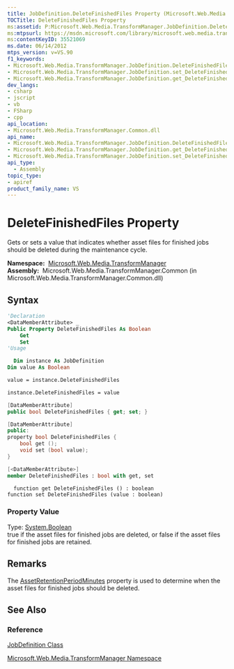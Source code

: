 ```yaml
---
title: JobDefinition.DeleteFinishedFiles Property (Microsoft.Web.Media.TransformManager)
TOCTitle: DeleteFinishedFiles Property
ms:assetid: P:Microsoft.Web.Media.TransformManager.JobDefinition.DeleteFinishedFiles
ms:mtpsurl: https://msdn.microsoft.com/library/microsoft.web.media.transformmanager.jobdefinition.deletefinishedfiles(v=VS.90)
ms:contentKeyID: 35521069
ms.date: 06/14/2012
mtps_version: v=VS.90
f1_keywords:
- Microsoft.Web.Media.TransformManager.JobDefinition.DeleteFinishedFiles
- Microsoft.Web.Media.TransformManager.JobDefinition.set_DeleteFinishedFiles
- Microsoft.Web.Media.TransformManager.JobDefinition.get_DeleteFinishedFiles
dev_langs:
- csharp
- jscript
- vb
- FSharp
- cpp
api_location:
- Microsoft.Web.Media.TransformManager.Common.dll
api_name:
- Microsoft.Web.Media.TransformManager.JobDefinition.DeleteFinishedFiles
- Microsoft.Web.Media.TransformManager.JobDefinition.get_DeleteFinishedFiles
- Microsoft.Web.Media.TransformManager.JobDefinition.set_DeleteFinishedFiles
api_type:
  - Assembly
topic_type:
- apiref
product_family_name: VS
---
```


# DeleteFinishedFiles Property

Gets or sets a value that indicates whether asset files for finished jobs should be deleted during the maintenance cycle.

**Namespace:**  [Microsoft.Web.Media.TransformManager](microsoft-web-media-transformmanager-namespace.md)  
**Assembly:**  Microsoft.Web.Media.TransformManager.Common (in Microsoft.Web.Media.TransformManager.Common.dll)

## Syntax

```vb
'Declaration
<DataMemberAttribute> _
Public Property DeleteFinishedFiles As Boolean
    Get
    Set
'Usage

  Dim instance As JobDefinition
Dim value As Boolean

value = instance.DeleteFinishedFiles

instance.DeleteFinishedFiles = value
```

```csharp
[DataMemberAttribute]
public bool DeleteFinishedFiles { get; set; }
```

```cpp
[DataMemberAttribute]
public:
property bool DeleteFinishedFiles {
    bool get ();
    void set (bool value);
}
```

``` fsharp
[<DataMemberAttribute>]
member DeleteFinishedFiles : bool with get, set
```

```jscript
  function get DeleteFinishedFiles () : boolean
function set DeleteFinishedFiles (value : boolean)
```

### Property Value

Type: [System.Boolean](https://msdn.microsoft.com/library/a28wyd50)  
true if the asset files for finished jobs are deleted, or false if the asset files for finished jobs are retained.  

## Remarks

The [AssetRetentionPeriodMinutes](jobdefinition-assetretentionperiodminutes-property-microsoft-web-media-transformmanager.md) property is used to determine when the asset files for finished jobs should be deleted.

## See Also

### Reference

[JobDefinition Class](jobdefinition-class-microsoft-web-media-transformmanager.md)

[Microsoft.Web.Media.TransformManager Namespace](microsoft-web-media-transformmanager-namespace.md)
